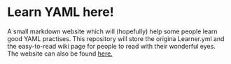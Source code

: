 # Learn YAML here!
A small markdown website which will (hopefully) help some people learn good YAML practises. This repository will store the origina Learner.yml and the easy-to-read wiki page for people to read with their wonderful eyes. The website can also be found [here.](https://longbow122.github.io/learnerForYAML)
